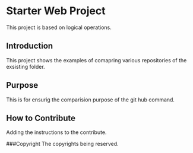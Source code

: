 # Starter Web Project
This project is based on logical operations.

## Introduction
This project shows the examples of comapring various repositories of the exsisting folder.

## Purpose
This is for ensurig the comparision purpose of the git hub command.

## How to Contribute
Adding the instructions to the contribute.


###Copyright
The copyrights being reserved.
